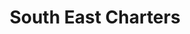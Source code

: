 ---
title: "South East Charters"
address: "South East Charters, Duncannon, New Ross, Co. Wexford"
tel: "+353 (0)51 38 9242"
county: "Wexford"
category: "Sea Angling"
type: "Content"
lat: "52.222232818603516"
lng: "-6.9282708168029785"
---